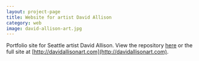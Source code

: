 ```yaml
---
layout: project-page
title: Website for artist David Allison
category: web
image: david-allison-art.jpg
---
```

Portfolio site for Seattle artist David Allison. View the repository [here](https://github.com/hicrista/david-allison) or the full site at [http://davidallisonart.com](http://davidallisonart.com).